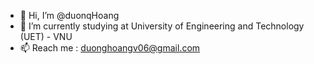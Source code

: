 - 👋 Hi, I’m @duonqHoang
- 🌱 I’m currently studying at University of Engineering and Technology (UET) - VNU
- 📫 Reach me : duonghoangv06@gmail.com
